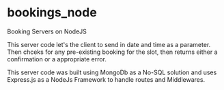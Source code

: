 # bookings_node
Booking Servers on NodeJS

This server code let's the client to send in date and time as a parameter. Then chceks for any pre-existing booking for the slot,
then returns either a confirmation or a appropriate error.


This server code was built using MongoDb as a No-SQL solution and uses Express.js as a NodeJs Framework to 
handle routes and Middlewares. 
